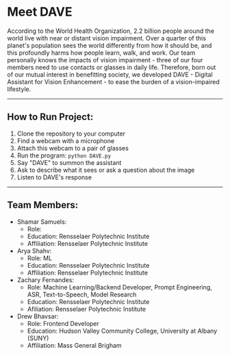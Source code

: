 # Meet DAVE

According to the World Health Organization, 2.2 billion people around the world live with near or distant vision impairment. Over a quarter of this planet's population sees the world differently from how it should be, and this profoundly harms how people learn, walk, and work. Our team personally knows the impacts of vision impairment - three of our four members need to use contacts or glasses in daily life. Therefore, born out of our mutual interest in benefitting society, we developed DAVE - Digital Assistant for Vision Enhancement - to ease the burden of a vision-impaired lifestyle.

---

## How to Run Project:
1. Clone the repository to your computer
2. Find a webcam with a microphone
3. Attach this webcam to a pair of glasses
4. Run the program: `python DAVE.py`
5. Say "DAVE" to summon the assistant
6. Ask to describe what it sees or ask a question about the image
7. Listen to DAVE's response

---

## Team Members:

- Shamar Samuels:
  - Role: 
  - Education: Rensselaer Polytechnic Institute
  - Affiliation: Rensselaer Polytechnic Institute
- Arya Shahv:
  - Role: ML
  - Education: Rensselaer Polytechnic Institute
  - Affiliation: Rensselaer Polytechnic Institute
- Zachary Fernandes:
  - Role: Machine Learning/Backend Developer, Prompt Engineering, ASR, Text-to-Speech, Model Research
  - Education: Rensselaer Polytechnic Institute
  - Afiliation: Rensselaer Polytechnic Institute
- Drew Bhavsar:
  - Role: Frontend Developer
  - Education: Hudson Valley Community College, University at Albany (SUNY)
  - Affiliation: Mass General Brigham
